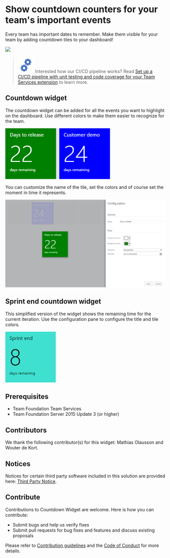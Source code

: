 
# Show countdown counters for your team's important events ##

Every team has important dates to remember. Make them visible for your team by adding countdown tiles to your dashboard!

![](https://almrangers.visualstudio.com/DefaultCollection/_apis/public/build/definitions/7f3cfb9a-d1cb-4e66-9d36-1af87b906fe9/99/badge)

> ![Gears](Gears.png) Interested how our CI/CD pipeline works? Read [Set up a CI/CD pipeline with unit testing and code coverage for your Team Services extension](https://blogs.msdn.microsoft.com/visualstudioalmrangers/2017/04/24/set-up-a-cicd-pipeline-with-unit-testing-and-code-coverage-for-your-team-services-extension/) to learn more. 

## Countdown widget

The countdown widget can be added for all the events you want to highlight on the dashboard. Use different colors  to make them easier to recognize for the team.

![Countdown widget](CountdownWidget/CountdownWidget/static/img/Preview-Full.png)

You can customize the name of the tile, set the colors and of course set the moment in time it represents. 

![Configure](CountdownWidget/CountdownWidget/static/img/Configure-Extension.png)

## Sprint end countdown widget
This simplified version of the widget shows the remaining time for the current iteration. Use the configuration pane to configure the title and tile colors.

![Sprint Countdown widget](CountdownWidget/CountdownWidget/static/img/Preview-Sprint.png)

## Prerequisites

- Team Foundation Team Services
- Team Foundation Server 2015 Update 3 (or higher)

## Contributors

We thank the following contributor(s) for this widget: Mathias Olausson and Wouter de Kort. 

## Notices
Notices for certain third party software included in this solution are provided here: [Third Party Notice](ThirdPartyNotices.txt).

## Contribute
Contributions to Countdown Widget are welcome. Here is how you can contribute:  

- Submit bugs and help us verify fixes  
- Submit pull requests for bug fixes and features and discuss existing proposals   

Please refer to [Contribution guidelines](.github/CONTRIBUTING.md) and the [Code of Conduct](.github/COC.md) for more details.